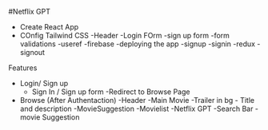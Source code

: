 #Netflix GPT

- Create React App
- COnfig Tailwind CSS
  -Header
  -Login FOrm
  -sign up form
  -form validations
  -useref
  -firebase
  -deploying the app
  -signup
  -signin
  -redux
  -signout

Features

- Login/ Sign up
  - Sign In / Sign up form
    -Redirect to Browse Page
- Browse (After Authentaction)
  -Header
  -Main Movie
  -Trailer in bg - Title and description
  -MovieSuggestion
  -Movielist
  -Netflix GPT
  -Search Bar
  -movie Suggestion
